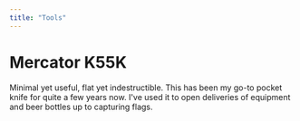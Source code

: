 ```yaml
---
title: "Tools"
---
```


# Mercator K55K

Minimal yet useful, flat yet indestructible. This has been my go-to pocket knife for quite a few years now. I've used it to open deliveries of equipment and beer bottles up to capturing flags.